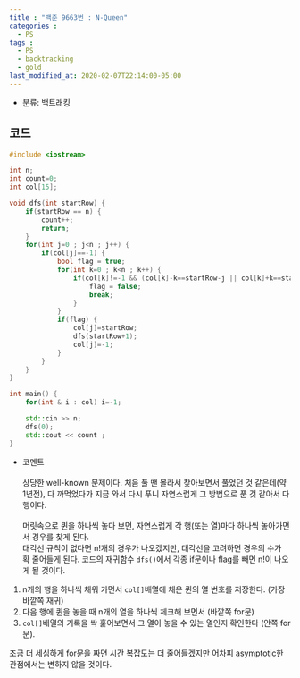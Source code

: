 ```yaml
---
title : "백준 9663번 : N-Queen"
categories : 
  - PS
tags :
  - PS
  - backtracking
  - gold
last_modified_at: 2020-02-07T22:14:00-05:00
---
```


- 분류: 백트래킹

## 코드
```cpp
#include <iostream>

int n;
int count=0;
int col[15];

void dfs(int startRow) {
    if(startRow == n) {
        count++;
        return;
    }
    for(int j=0 ; j<n ; j++) {
        if(col[j]==-1) {
            bool flag = true;
            for(int k=0 ; k<n ; k++) {
                if(col[k]!=-1 && (col[k]-k==startRow-j || col[k]+k==startRow+j)) {
                    flag = false;
                    break;
                }
            }
            if(flag) {
                col[j]=startRow;
                dfs(startRow+1);
                col[j]=-1;
            }
        }
    }
}

int main() {
    for(int & i : col) i=-1;

    std::cin >> n;
    dfs(0);
    std::cout << count ;
}
```
- 코멘트<br /><br />
상당한 well-known 문제이다. 처음 풀 땐 몰라서 찾아보면서 풀었던 것 같은데(약 1년전), 다 까먹었다가 지금 와서 다시 푸니 자연스럽게 그 방법으로 푼 것 같아서 다행이다.<br /><br />
머릿속으로 퀸을 하나씩 놓다 보면, 자연스럽게  각 행(또는 열)마다 하나씩 놓아가면서 경우를 찾게 된다.<br />
대각선 규칙이 없다면 n!개의 경우가 나오겠지만, 대각선을 고려하면 경우의 수가 확 줄어들게 된다. 코드의 재귀함수 ```dfs()```에서 각종 if문이나 flag를 빼면 n!이 나오게 될 것이다.<br />
1. n개의 행을 하나씩 채워 가면서 ```col[]```배열에 채운 퀸의 열 번호를 저장한다. (가장 바깥쪽 재귀) 
2. 다음 행에 퀸을 놓을 때 n개의 열을 하나씩 체크해 보면서 (바깥쪽 for문)
3. ```col[]```배열의 기록을 싹 훑어보면서 그 열이 놓을 수 있는 열인지 확인한다 (안쪽 for문).

조금 더 세심하게 for문을 짜면 시간 복잡도는 더 줄어들겠지만 어차피 asymptotic한 관점에서는 변하지 않을 것이다.
